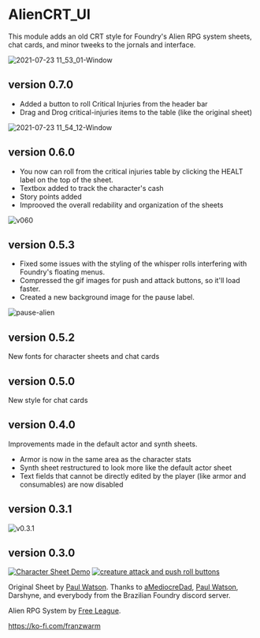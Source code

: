# AlienCRT_UI

This module adds an old CRT style for Foundry's Alien RPG system sheets, chat cards, and minor tweeks to the jornals and interface.

![2021-07-23 11_53_01-Window](https://user-images.githubusercontent.com/80177177/156721145-107d994b-fea1-4212-ac0b-4c037b56f569.png)

## version 0.7.0
- Added a button to roll Critical Injuries from the header bar
- Drag and Drog critical-injuries items to the table (like the original sheet)

![2021-07-23 11_54_12-Window](https://user-images.githubusercontent.com/80177177/126800636-3ab6a6ab-85fc-40c1-bde3-d66662f49f40.png)

## version 0.6.0
- You now can roll from the critical injuries table by clicking the HEALT label on the top of the sheet.
- Textbox added to track the character's cash
- Story points added
- Improoved the overall redability and organization of the sheets

![v060](https://user-images.githubusercontent.com/80177177/117588474-e1688200-b0f9-11eb-88d7-c060d8b99da1.gif)

## version 0.5.3
- Fixed some issues with the styling of the whisper rolls interfering with Foundry's floating menus.
- Compressed the gif images for push and attack buttons, so it'll load faster.
- Created a new background image for the pause label.

![pause-alien](https://user-images.githubusercontent.com/80177177/112558299-31d78a80-8dad-11eb-8d4a-a54b43c88382.gif)


## version 0.5.2
New fonts for character sheets and chat cards


## version 0.5.0
New style for chat cards


## version 0.4.0
Improvements made in the default actor and synth sheets.
- Armor is now in the same area as the character stats
- Synth sheet restructured to look more like the default actor sheet
- Text fields that cannot be directly edited by the player (like armor and consumables) are now disabled


## version 0.3.1
![v0.3.1](https://user-images.githubusercontent.com/80177177/111000505-eb237280-8360-11eb-9b30-aea0fbf73db7.png)


## version 0.3.0
[![Character Sheet Demo](https://user-images.githubusercontent.com/80177177/111000457-db0b9300-8360-11eb-971f-197d15276c80.jpg)](https://www.youtube.com/watch?v=PRKb6gNFzmY) [![creature attack and push roll buttons](https://user-images.githubusercontent.com/80177177/111000762-67b65100-8361-11eb-9679-fb90dd1598a7.jpg)](https://www.youtube.com/watch?v=RrLbk72iUk0)



Original Sheet by [Paul Watson](https://github.com/pwatson100/).
Thanks to [aMediocreDad](https://github.com/aMediocreDad), [Paul Watson](https://github.com/pwatson100/), Darshyne, and everybody from the Brazilian Foundry discord server.

Alien RPG System by [Free League](https://frialigan.se/en/games/alien/).

https://ko-fi.com/franzwarm




